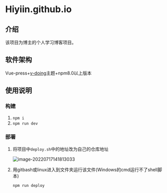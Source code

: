 # Hiyiin.github.io

## 介绍

该项目为博主的个人学习博客项目。

## 软件架构

Vue-press+[v-doing](https://doc.xugaoyi.com/)主题+npm8.0以上版本

## 使用说明

### 构建

1. `npm i`
2. `npm run dev`

### 部署

1. 将项目中`deploy.sh`中的地址改为自己的仓库地址

   ![image-20220717141813033](https://cdn.jsdelivr.net/gh/Hiyiin/picture/Typora/image-20220717141813033.png)

2. 用gitbash或linux进入到文件夹运行该文件(Windows的cmd运行不了shell脚本)

   ```shell
   npm run deploy
   ```

   
